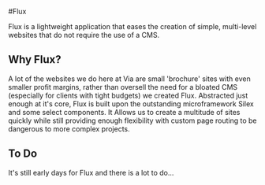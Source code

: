 #Flux

Flux is a lightweight application that eases the creation of simple, multi-level websites that do not require the use of a CMS.

## Why Flux?

A lot of the websites we do here at Via are small 'brochure' sites with even smaller profit margins, rather than oversell the need for a bloated CMS (especially for clients with tight budgets) we created Flux. Abstracted just enough at it's core, Flux is built upon the outstanding microframework Silex and some select components. It Allows us to create a multitude of sites quickly while still providing enough flexibility with custom page routing to be dangerous to more complex projects.

## To Do

It's still early days for Flux and there is a lot to do... 
